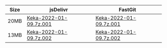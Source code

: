 |    Size   |     jsDelivr  | FastGit |
|  ---  |  ---  |  ---  |
| 20MB | [Keka-2022-01-09.7z.001](https://cdn.jsdelivr.net/gh/appleians/Keka@main/Keka-2022-01-09.7z.001) | [Keka-2022-01-09.7z.001](https://raw.fastgit.org/appleians/Keka/main/Keka-2022-01-09.7z.001) |
| 13MB | [Keka-2022-01-09.7z.002](https://cdn.jsdelivr.net/gh/appleians/Keka@main/Keka-2022-01-09.7z.002) | [Keka-2022-01-09.7z.002](https://raw.fastgit.org/appleians/Keka/main/Keka-2022-01-09.7z.002) |
